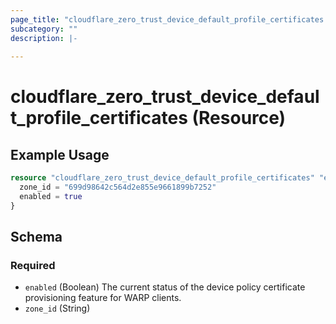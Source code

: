```yaml
---
page_title: "cloudflare_zero_trust_device_default_profile_certificates Resource - Cloudflare"
subcategory: ""
description: |-
  
---
```


# cloudflare_zero_trust_device_default_profile_certificates (Resource)



## Example Usage

```terraform
resource "cloudflare_zero_trust_device_default_profile_certificates" "example_zero_trust_device_default_profile_certificates" {
  zone_id = "699d98642c564d2e855e9661899b7252"
  enabled = true
}
```

<!-- schema generated by tfplugindocs -->
## Schema

### Required

- `enabled` (Boolean) The current status of the device policy certificate provisioning feature for WARP clients.
- `zone_id` (String)


